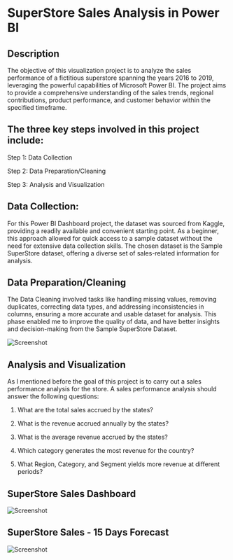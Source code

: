 # SuperStore Sales Analysis in Power BI

## Description
The objective of this visualization project is to analyze the sales performance of a fictitious superstore spanning the years 2016 to 2019, leveraging the powerful capabilities of Microsoft Power BI. The project aims to provide a comprehensive understanding of the sales trends, regional contributions, product performance, and customer behavior within the specified timeframe.

## The three key steps involved in this project include:

Step 1: Data Collection

Step 2: Data Preparation/Cleaning

Step 3: Analysis and Visualization


## Data Collection:
For this Power BI Dashboard project, the dataset was sourced from Kaggle, providing a readily available and convenient starting point. As a beginner, this approach allowed for quick access to a sample dataset without the need for extensive data collection skills. The chosen dataset is the Sample SuperStore dataset, offering a diverse set of sales-related information for analysis.


## Data Preparation/Cleaning
The Data Cleaning involved tasks like handling missing values, removing duplicates, correcting data types, and addressing inconsistencies in columns, ensuring a more accurate and usable dataset for analysis. This phase enabled me to improve the quality of data, and have better insights and decision-making from the Sample SuperStore Dataset.

![Screenshot](https://i.imgur.com/NQBhm91.png)

## Analysis and Visualization
As I mentioned before the goal of this project is to carry out a sales performance analysis for the store. A sales performance analysis should answer the following questions:

1) What are the total sales accrued by the states?

2) What is the revenue accrued annually by the states?

3) What is the average revenue accrued by the states?

4) Which category generates the most revenue for the country?

5) What Region, Category, and Segment yields more revenue at different periods?


## SuperStore Sales Dashboard
![Screenshot](https://i.imgur.com/oLVzJqy.png)

## SuperStore Sales - 15 Days Forecast
![Screenshot](https://i.imgur.com/giHE4Ex.png)


